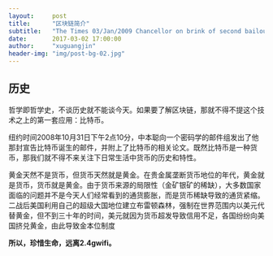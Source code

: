 ```yaml
---
layout:     post
title:      "区块链简介"
subtitle:   "The Times 03/Jan/2009 Chancellor on brink of second bailout for banks"
date:       2017-03-02 17:00:00
author:     "xuguangjin"
header-img: "img/post-bg-02.jpg"
---
```


## 历史
哲学即哲学史，不谈历史就不能谈今天。如果要了解区块链，那就不得不提这个技术之上的第一套应用：比特币。

纽约时间2008年10月31日下午2点10分，中本聪向一个密码学的邮件组发出了他那封宣告比特币诞生的邮件，并附上了比特币的相关论文。既然比特币是一种货币，那我们就不得不来关注下日常生活中货币的历史和特性。

黄金天然不是货币，但货币天然就是黄金。在贵金属垄断货币地位的年代，黄金就是货币，货币就是黄金。由于货币来源的局限性（金矿银矿的稀缺），大多数国家面临的问题并不是今天人们经常看到的通货膨胀，而是货币稀缺导致的通货紧缩。二战后美国利用自己的超级大国地位建立布雷顿森林，强制在世界范围内以美元代替黄金，但不到三十年的时间，美元就因为货币超发导致信用不足，各国纷纷向美国挤兑黄金，由此导致金本位制度

**所以，珍惜生命，远离2.4gwifi。**





